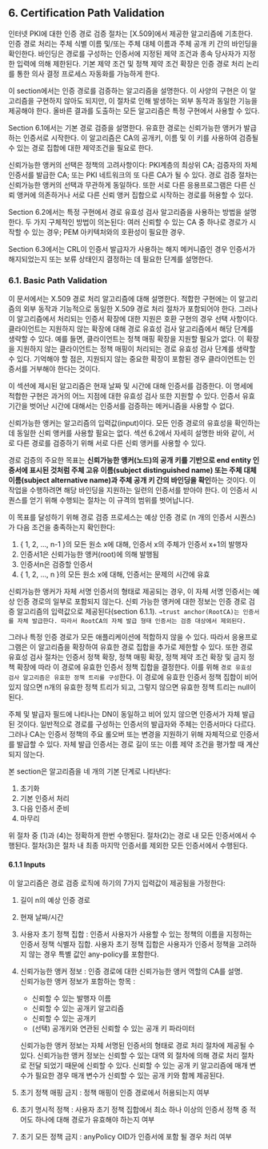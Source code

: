 ## 6. Certification Path Validation   

인터넷 PKI에 대한 인증 경로 검증 절차는 [X.509]에서 제공한 알고리즘에 기초한다. 인증 경로 처리는 주체 식별 이름 및/또는 주체 대체 이름과 주체 공개 키 간의 바인딩을 확인한다. 바인딩은 경로를 구성하는 인증서에 지정된 제약 조건과 종속 당사자가 지정한 입력에 의해 제한된다. 기본 제약 조건 및 정책 제약 조건 확장은 인증 경로 처리 논리를 통한 의사 결정 프로세스 자동화를 가능하게 한다. 

이 section에서는 인증 경로를 검증하는 알고리즘을 설명한다. 이 사양의 구현은 이 알고리즘을 구현하지 않아도 되지만, 이 절차로 인해 발생하는 외부 동작과 동일한 기능을 제공해야 한다. 올바른 결과를 도출하는 모든 알고리즘은 특정 구현에서 사용할 수 있다. 

Section 6.1에서는 기본 경로 검증을 설명한다. 유효한 경로는 신뢰가능한 앵커가 발급하는 인증서로 시작한다. 이 알고리즘은 CA의 공개키, 이름 및 이 키를 사용하여 검증될 수 있는 경로 집합에 대한 제약조건을 필요로 한다.

신뢰가능한 앵커의 선택은 정책의 고려사항이다: PKI계층의 최상위 CA; 검증자의 자체 인증서를 발급한 CA; 또는 PKI 네트워크의 또 다른 CA가 될 수 있다. 경로 검증 절차는 신뢰가능한 앵커의 선택과 무관하게 동일하다. 또한 서로 다른 응용프로그램은 다른 신뢰 앵커에 의존하거나 서로 다른 신뢰 앵커 집합으로 시작하는 경로를 허용할 수 있다.

Section 6.2에서는 특정 구현에서 경로 유효성 검사 알고리즘을 사용하는 방법을 설명한다. 두 가지 구체적인 방법이 의논된다: 여러 신뢰할 수 있는 CA 중 하나로 경로가 시작할 수 있는 경우; PEM 아키텍처와의 호환성이 필요한 경우.

Section 6.3에서는 CRL이 인증서 발급자가 사용하는 해지 메커니즘인 경우 인증서가 해지되었는지 또는 보류 상태인지 결정하는 데 필요한 단계를 설명한다.

### 6.1. Basic Path Validation    

이 문서에서는 X.509 경로 처리 알고리즘에 대해 설명한다. 적합한  구현에는 이 알고리즘의 외부 동작과 기능적으로 동일한 X.509 경로 처리 절차가 포함되어야 한다. 그러나 이 알고리즘에서 처리되는 인증서 확장에 대한 지원은 호환 구현의 경우 선택 사항이다.  클라이언트는 지원하지 않는 확장에 대해 경로 유효성 검사 알고리즘에서 해당 단계를 생략할 수 있다. 예를 들면, 클라이언트는 정책 매핑 확장을 지원할 필요가 없다. 이 확장을 지원하지 않는 클라이언트는 정책 매핑이 처리되는 경로 유효성 검사 단계를 생략할 수 있다. 기억해야 할 점은, 지원되지 않는 중요한 확장이 포함된 경우 클라이언트는 인증서를 거부해야 한다는 것이다.

이 섹션에 제시된 알고리즘은 현재 날짜 및 시간에 대해 인증서를 검증한다. 이 명세에 적합한 구현은 과거의 어느 지점에 대한 유효성 검사 또한 지원할 수 있다. 인증서 유효 기간을 벗어난 시간에 대해서는 인증서를 검증하는 메커니즘을 사용할 수 없다.

신뢰가능한 앵커는 알고리즘의 입력값(input)이다. 모든 인증 경로의 유효성을 확인하는 데 동일한 신뢰 앵커를 사용할 필요는 없다. 섹션 6.2에서 자세히 설명한 바와 같이, 서로 다른 경로를 검증하기 위해 서로 다른 신뢰 앵커를 사용할 수 있다.

경로 검증의 주요한 목표는 <b>신뢰가능한 앵커(노드)의 공개 키를 기반으로 end entity 인증서에 표시된 것처럼 주체 고유 이름(subject distinguished name) 또는 주체 대체 이름(subject alternative name)과 주체 공개 키 간의 바인딩을 확인</b>하는 것이다. 이 작업을 수행하려면 해당 바인딩을 지원하는 일련의 인증서를 받아야 한다. 이 인증서 시퀀스를 얻기 위해 수행되는 절차는 이 규격의 범위를 벗어납니다.

이 목표를 달성하기 위해 경로 검증 프로세스는 예상 인증 경로 (n 개의 인증서 시퀀스)가 다음 조건을 충족하는지 확인한다:   
1. { 1, 2, ..., n-1 }의 모든 원소 x에 대해, 인증서 x의 주체가 인증서 x+1의 발행자
2. 인증서1은 신뢰가능한 앵커(root)에 의해 발행됨
3. 인증서n은 검증할 인증서
4. { 1, 2, ..., n }의 모든 원소 x에 대해, 인증서는 문제의 시간에 유효

신뢰가능한 앵커가 자체 서명 인증서의 형태로 제공되는 경우, 이 자체 서명 인증서는 예상 인증 경로의 일부로 포함되지 않는다. 신뢰 가능한 앵커에 대한 정보는 인증 경로 검증 알고리즘의 입력값으로 제공된다(section 6.1.1). `→trust anchor(RootCA)는 인증서를 자체 발급한다. 따라서 RootCA의 자체 발급 형태 인증서는 검증 대상에서 제외된다.`

그러나 특정 인증 경로가 모든 애플리케이션에 적합하지 않을 수 있다. 따라서 응용프로그램은 이 알고리즘을 확장하여 유효한 경로 집합을 추가로 제한할 수 있다. 또한 경로 유효성 검사 절차는 인증서 정책 확장, 정책 매핑 확장, 정책 제약 조건 확장 및 금지 정책 확장에 따라 이 경로에 유효한 인증서 정책 집합을 결정한다. 이를 위해 `경로 유효성 검사 알고리즘은 유효한 정책 트리를 구성`한다. 이 경로에 유효한 인증서 정책 집합이 비어 있지 않으면 n개의 유효한 정책 트리가 되고, 그렇지 않으면 유효한 정책 트리는 null이 된다.

주체 및 발급자 필드에 나타나는 DN이 동일하고 비어 있지 않으면 인증서가 자체 발급된 것이다. 일반적으로 경로를 구성하는 인증서의 발급자와 주체는 인증서마다 다르다. 그러나 CA는 인증서 정책의 주요 롤오버 또는 변경을 지원하기 위해 자체적으로 인증서를 발급할 수 있다. 자체 발급 인증서는 경로 길이 또는 이름 제약 조건을 평가할 때 계산되지 않는다.

본 section은 알고리즘을 네 개의 기본 단계로 나타낸다:
1. 초기화
2. 기본 인증서 처리
3. 다음 인증서 준비 
4. 마무리   

위 절차 중 (1)과 (4)는 정확하게 한번 수행된다. 절차(2)는 경로 내 모든 인증서에서 수행된다. 절차(3)은 절차 내 최종 마지막 인증서를 제외한 모든 인증서에서 수행된다. 

#### 6.1.1 Inputs   

이 알고리즘은 경로 검증 로직에 하기의 7가지 입력값이 제공됨을 가정한다:   
1. 길이 n의 예상 인증 경로
2. 현재 날짜/시간
3. 사용자 초기 정책 집합 : 인증서 사용자가 사용할 수 있는 정책의 이름을 지정하는 인증서 정책 식별자 집합. 사용자 초기 정책 집합은 사용자가 인증서 정책을 고려하지 않는 경우 특별 값인 any-policy를 포함한다.
4. 신뢰가능한 앵커 정보 : 인증 경로에 대한 신뢰가능한 앵커 역할의 CA를 설명.    
신뢰가능한 앵커 정보가 포함하는 항목  :    
    - 신뢰할 수 있는 발행자 이름
    - 신뢰할 수 있는 공개키 알고리즘
    - 신뢰할 수 있는 공개키
    - (선택) 공개키와 연관된 신뢰할 수 있는 공개 키 파라미터   

    신뢰가능한 앵커 정보는 자체 서명된 인증서의 형태로 경로 처리 절차에 제공될 수 있다. 신뢰가능한 앵커 정보는 신뢰할 수 있는 대역 외 절차에 의해 경로 처리 절차로 전달 되었기 때문에 신뢰할 수 있다. 신뢰할 수 있는 공개 키 알고리즘에 매개 변수가 필요한 경우 매개 변수가 신뢰할 수 있는 공개 키와 함께 제공된다.

5. 초기 정책 매핑 금지 : 정책 매핑이 인증 경로에서 허용되는지 여부
6. 초기 명시적 정책 : 사용자 초기 정책 집합에서 최소 하나 이상의 인증서 정책 중 적어도 하나에 대해 경로가 유효해야 하는지 여부
7. 초기 모든 정책 금지 : anyPolicy OID가 인증서에 포함 될 경우 처리 여부


